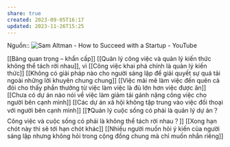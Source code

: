 ```yaml
---
share: true
created: 2023-09-05T16:17
updated: 2023-11-26T15:25
---
```

Nguồn:: ![Sam Altman - How to Succeed with a Startup - YouTube](https://youtu.be/0lJKucu6HJc?si=KZSfIRxwf6NzLRPa&t=618)

[[Bảng quan trọng – khẩn cấp]]
[[Quản lý công việc và quản lý kiến thức không thể tách rời nhau]], vì [[Công việc khai phá chính là quản lý kiến thức]] 
[[Không có giải pháp nào cho người sáng lập để giải quyết sự quá tải ngoài những lời khuyên chung chung]]
[[Việc mải mê làm việc đến quên cả đói cho thấy phần thưởng từ việc làm việc là đủ lớn hơn việc được ăn]] 
[[Chưa có dự án nào nói về việc làm giảm tải gánh nặng công việc cho người bên cạnh mình]] 
[[Các dự án xã hội không tập trung vào việc đối thoại với người bên cạnh mình]]
[[❓Quản lý cuộc sống có phải là quản lý dự án？Công việc và cuộc sống có phải là không thể tách rời nhau？]] 
[[Xong hạn chót này thì sẽ tới hạn chót khác]] 
[[Nhiều người muốn hỏi ý kiến của người sáng lập nhưng không hỏi trong cộng đồng chung mà chỉ muốn nhắn riêng]]